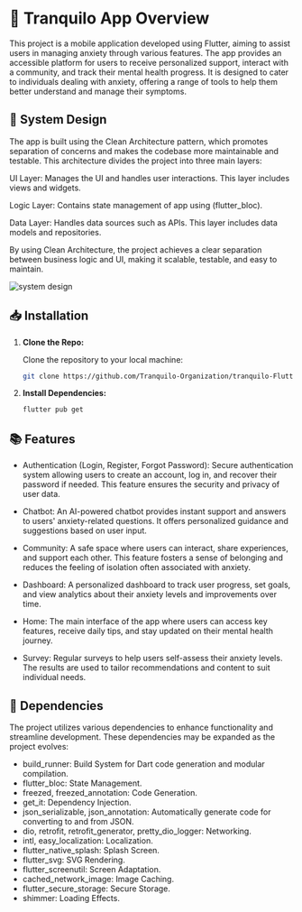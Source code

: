 # 📱  Tranquilo App Overview

This project is a mobile application developed using Flutter, aiming to assist users in managing anxiety through various features. The app provides an accessible platform for users to receive personalized support, interact with a community, and track their mental health progress. It is designed to cater to individuals dealing with anxiety, offering a range of tools to help them better understand and manage their symptoms.

## 🎨  System Design

The app is built using the Clean Architecture pattern, which promotes separation of concerns and makes the codebase more maintainable and testable. This architecture divides the project into three main layers:

UI Layer: Manages the UI and handles user interactions. This layer includes views and widgets.

Logic Layer: Contains state management of app using (flutter_bloc).

Data Layer: Handles data sources such as APIs. This layer includes data models and repositories.

By using Clean Architecture, the project achieves a clear separation between business logic and UI, making it scalable, testable, and easy to maintain.

![system design](https://github.com/user-attachments/assets/6388c2d4-1253-456d-b9f2-12285a8b2cba)

## 📥  Installation

1. **Clone the Repo:**

   Clone the repository to your local machine:

   ```bash
   git clone https://github.com/Tranquilo-Organization/tranquilo-Flutter.git

2. **Install Dependencies:**
   ```bash
   flutter pub get

## 📚  Features

- Authentication (Login, Register, Forgot Password):
Secure authentication system allowing users to create an account, log in, and recover their password if needed. This feature ensures the security and privacy of user data.

- Chatbot:
An AI-powered chatbot provides instant support and answers to users' anxiety-related questions. It offers personalized guidance and suggestions based on user input.

- Community:
A safe space where users can interact, share experiences, and support each other. This feature fosters a sense of belonging and reduces the feeling of isolation often associated with anxiety.

- Dashboard:
A personalized dashboard to track user progress, set goals, and view analytics about their anxiety levels and improvements over time.
  
- Home:
The main interface of the app where users can access key features, receive daily tips, and stay updated on their mental health journey.

- Survey:
Regular surveys to help users self-assess their anxiety levels. The results are used to tailor recommendations and content to suit individual needs.

## 🧩  Dependencies

The project utilizes various dependencies to enhance functionality and streamline development. These dependencies may be expanded as the project evolves:

- build_runner: Build System for Dart code generation and modular compilation.
- flutter_bloc: State Management.
- freezed, freezed_annotation: Code Generation.
- get_it: Dependency Injection.
- json_serializable, json_annotation: Automatically generate code for converting to and from JSON.
- dio, retrofit, retrofit_generator, pretty_dio_logger: Networking.
- intl, easy_localization: Localization.
- flutter_native_splash: Splash Screen.
- flutter_svg: SVG Rendering.
- flutter_screenutil: Screen Adaptation.
- cached_network_image: Image Caching.
- flutter_secure_storage: Secure Storage.
- shimmer: Loading Effects.
